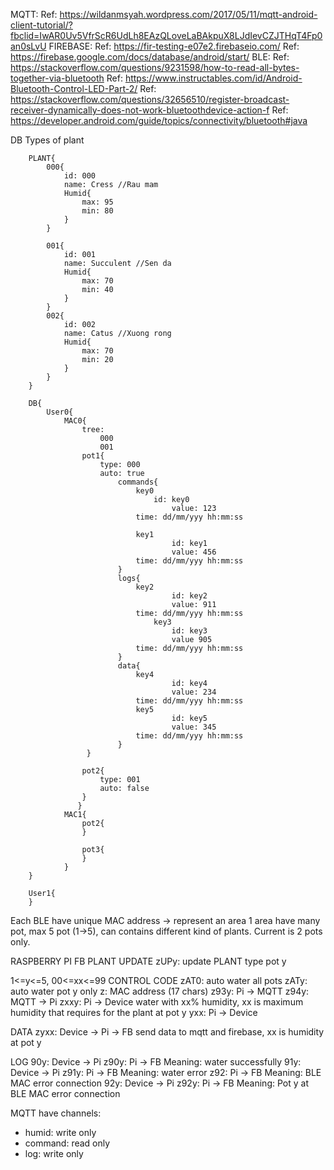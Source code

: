 MQTT:
Ref: https://wildanmsyah.wordpress.com/2017/05/11/mqtt-android-client-tutorial/?fbclid=IwAR0Uv5VfrScR6UdLh8EAzQLoveLaBAkpuX8LJdIevCZJTHqT4Fp0an0sLvU
FIREBASE:
Ref: https://fir-testing-e07e2.firebaseio.com/
Ref: https://firebase.google.com/docs/database/android/start/
BLE:
Ref: https://stackoverflow.com/questions/9231598/how-to-read-all-bytes-together-via-bluetooth
Ref: https://www.instructables.com/id/Android-Bluetooth-Control-LED-Part-2/
Ref: https://stackoverflow.com/questions/32656510/register-broadcast-receiver-dynamically-does-not-work-bluetoothdevice-action-f
Ref: https://developer.android.com/guide/topics/connectivity/bluetooth#java

DB Types of plant

		PLANT{
			000{
				id: 000
				name: Cress	//Rau mam
				Humid{
					max: 95
					min: 80
				}
			}

			001{
				id: 001
				name: Succulent	//Sen da
				Humid{
					max: 70
					min: 40
				}
			}
			002{
				id: 002
				name: Catus //Xuong rong
				Humid{
					max: 70
					min: 20
				}
			}		
		}

		DB{
			User0{
   				MAC0{
					tree: 
						000
						001
					pot1{
						type: 000
						auto: true
        					commands{
	          					key0
		        	  				id: key0
	        					      	value: 123
								time: dd/mm/yyy hh:mm:ss
			
        	  					key1
              							id: key1
	              						value: 456
								time: dd/mm/yyy hh:mm:ss
				        	}
				        	logs{
			        		  	key2
					              		id: key2
						              	value: 911
								time: dd/mm/yyy hh:mm:ss
							        key3
        					      		id: key3
					             	 	value 905
								time: dd/mm/yyy hh:mm:ss
				        	}
				        	data{
						        key4
					              		id: key4
					              		value: 234
								time: dd/mm/yyy hh:mm:ss
					          	key5
					              		id: key5
					              		value: 345
								time: dd/mm/yyy hh:mm:ss
				        	}
					 }

					pot2{
						type: 001
						auto: false
					}
				   }
   				MAC1{
					pot2{
					}

					pot3{
					}
				}
		}

		User1{
		}

Each BLE have unique MAC address -> represent an area
1 area have many pot, max 5 pot (1->5), can contains different kind of plants.
Current is 2 pots only.

RASPBERRY PI
FB PLANT UPDATE
zUPy: update PLANT type pot y

1<=y<=5, 00<=xx<=99
CONTROL CODE
zAT0: auto water all pots
zATy: auto water pot y only
z: MAC address (17 chars)
z93y: Pi -> MQTT
z94y: MQTT -> Pi
zxxy: Pi -> Device
water with xx% humidity, xx is maximum humidity that requires for the plant
at pot y
yxx: Pi -> Device

DATA
zyxx: Device -> Pi -> FB
send data to mqtt and firebase, xx is humidity at pot y

LOG
90y: Device -> Pi
z90y: Pi -> FB
Meaning: water successfully
91y: Device -> Pi
z91y: Pi -> FB
Meaning: water error
z92: Pi -> FB
Meaning: BLE MAC error connection
92y: Device -> Pi
z92y: Pi -> FB
Meaning: Pot y at BLE MAC error connection

MQTT have channels:
- humid: write only
- command: read only
- log: write only
